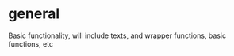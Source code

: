 general
=======

Basic functionality, will include texts, and wrapper functions, basic functions, etc
